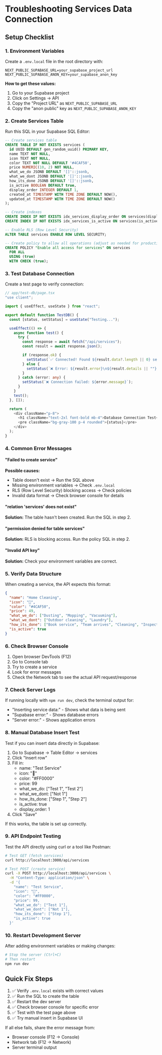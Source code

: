 # Troubleshooting Services Data Connection

## Setup Checklist

### 1. Environment Variables

Create a `.env.local` file in the root directory with:

```env
NEXT_PUBLIC_SUPABASE_URL=your_supabase_project_url
NEXT_PUBLIC_SUPABASE_ANON_KEY=your_supabase_anon_key
```

**How to get these values:**

1. Go to your Supabase project
2. Click on Settings → API
3. Copy the "Project URL" as `NEXT_PUBLIC_SUPABASE_URL`
4. Copy the "anon public" key as `NEXT_PUBLIC_SUPABASE_ANON_KEY`

### 2. Create Services Table

Run this SQL in your Supabase SQL Editor:

```sql
-- Create services table
CREATE TABLE IF NOT EXISTS services (
  id UUID DEFAULT gen_random_uuid() PRIMARY KEY,
  name TEXT NOT NULL,
  icon TEXT NOT NULL,
  color TEXT NOT NULL DEFAULT '#4CAF50',
  price NUMERIC(10, 2) NOT NULL,
  what_we_do JSONB DEFAULT '[]'::jsonb,
  what_we_dont JSONB DEFAULT '[]'::jsonb,
  how_its_done JSONB DEFAULT '[]'::jsonb,
  is_active BOOLEAN DEFAULT true,
  display_order INTEGER DEFAULT 1,
  created_at TIMESTAMP WITH TIME ZONE DEFAULT NOW(),
  updated_at TIMESTAMP WITH TIME ZONE DEFAULT NOW()
);

-- Create indexes
CREATE INDEX IF NOT EXISTS idx_services_display_order ON services(display_order);
CREATE INDEX IF NOT EXISTS idx_services_is_active ON services(is_active);

-- Enable RLS (Row Level Security)
ALTER TABLE services ENABLE ROW LEVEL SECURITY;

-- Create policy to allow all operations (adjust as needed for production)
CREATE POLICY "Enable all access for services" ON services
  FOR ALL
  USING (true)
  WITH CHECK (true);
```

### 3. Test Database Connection

Create a test page to verify connection:

```typescript
// app/test-db/page.tsx
"use client";

import { useEffect, useState } from "react";

export default function TestDB() {
  const [status, setStatus] = useState("Testing...");

  useEffect(() => {
    async function test() {
      try {
        const response = await fetch("/api/services");
        const result = await response.json();

        if (response.ok) {
          setStatus(`✅ Connected! Found ${result.data?.length || 0} services`);
        } else {
          setStatus(`❌ Error: ${result.error}\n${result.details || ""}`);
        }
      } catch (error: any) {
        setStatus(`❌ Connection failed: ${error.message}`);
      }
    }
    test();
  }, []);

  return (
    <div className="p-8">
      <h1 className="text-2xl font-bold mb-4">Database Connection Test</h1>
      <pre className="bg-gray-100 p-4 rounded">{status}</pre>
    </div>
  );
}
```

### 4. Common Error Messages

#### "Failed to create service"

**Possible causes:**

- Table doesn't exist → Run the SQL above
- Missing environment variables → Check `.env.local`
- RLS (Row Level Security) blocking access → Check policies
- Invalid data format → Check browser console for details

#### "relation 'services' does not exist"

**Solution:** The table hasn't been created. Run the SQL in step 2.

#### "permission denied for table services"

**Solution:** RLS is blocking access. Run the policy SQL in step 2.

#### "Invalid API key"

**Solution:** Check your environment variables are correct.

### 5. Verify Data Structure

When creating a service, the API expects this format:

```json
{
  "name": "Home Cleaning",
  "icon": "🧹",
  "color": "#4CAF50",
  "price": 49,
  "what_we_do": ["Dusting", "Mopping", "Vacuuming"],
  "what_we_dont": ["Outdoor cleaning", "Laundry"],
  "how_its_done": ["Book service", "Team arrives", "Cleaning", "Inspection"],
  "is_active": true
}
```

### 6. Check Browser Console

1. Open browser DevTools (F12)
2. Go to Console tab
3. Try to create a service
4. Look for error messages
5. Check the Network tab to see the actual API request/response

### 7. Check Server Logs

If running locally with `npm run dev`, check the terminal output for:

- "Inserting service data:" - Shows what data is being sent
- "Supabase error:" - Shows database errors
- "Server error:" - Shows application errors

### 8. Manual Database Insert Test

Test if you can insert data directly in Supabase:

1. Go to Supabase → Table Editor → services
2. Click "Insert row"
3. Fill in:
   - name: "Test Service"
   - icon: "🧪"
   - color: "#FF0000"
   - price: 99
   - what_we_do: ["Test 1", "Test 2"]
   - what_we_dont: ["Not 1"]
   - how_its_done: ["Step 1", "Step 2"]
   - is_active: true
   - display_order: 1
4. Click "Save"

If this works, the table is set up correctly.

### 9. API Endpoint Testing

Test the API directly using curl or a tool like Postman:

```bash
# Test GET (fetch services)
curl http://localhost:3000/api/services

# Test POST (create service)
curl -X POST http://localhost:3000/api/services \
  -H "Content-Type: application/json" \
  -d '{
    "name": "Test Service",
    "icon": "🧪",
    "color": "#FF0000",
    "price": 99,
    "what_we_do": ["Test 1"],
    "what_we_dont": ["Not 1"],
    "how_its_done": ["Step 1"],
    "is_active": true
  }'
```

### 10. Restart Development Server

After adding environment variables or making changes:

```bash
# Stop the server (Ctrl+C)
# Then restart
npm run dev
```

## Quick Fix Steps

1. ✅ Verify `.env.local` exists with correct values
2. ✅ Run the SQL to create the table
3. ✅ Restart the dev server
4. ✅ Check browser console for specific error
5. ✅ Test with the test page above
6. ✅ Try manual insert in Supabase UI

If all else fails, share the error message from:

- Browser console (F12 → Console)
- Network tab (F12 → Network)
- Server terminal output
